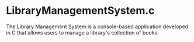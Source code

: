 # LibraryManagementSystem.c
The Library Management System is a console-based application developed in C that allows users to manage a library's collection of books. 
